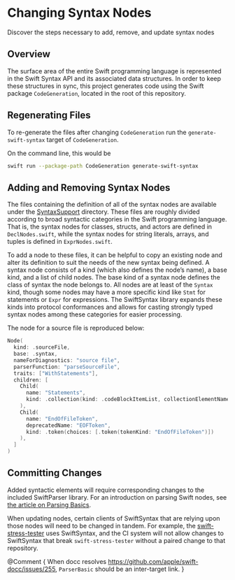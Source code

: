 # Changing Syntax Nodes

Discover the steps necessary to add, remove, and update syntax nodes

## Overview

The surface area of the entire Swift programming language is represented in the
Swift Syntax API and its associated data structures. In order to keep these
structures in sync, this project generates code using the Swift package 
`CodeGeneration`, located in the root of this repository. 

## Regenerating Files

To re-generate the files after changing `CodeGeneration` run the `generate-swift-syntax` 
target of `CodeGeneration`.

On the command line, this would be
```bash
swift run --package-path CodeGeneration generate-swift-syntax
```

## Adding and Removing Syntax Nodes

The files containing the definition of all of the syntax nodes are available
under the [SyntaxSupport][SyntaxSupport] directory. These files
are roughly divided according to broad syntactic categories in the Swift
programming language. That is, the syntax nodes for classes, structs, and actors
are defined in `DeclNodes.swift`, while the syntax nodes for string literals, 
arrays, and tuples is defined in `ExprNodes.swift`.

To add a node to these files, it can be helpful to copy an existing node and 
alter its definition to suit the needs of the new syntax being defined. A syntax
node consists of a kind (which also defines the node’s name), a base kind, and a list of 
child nodes. The base kind of a syntax node defines the class of syntax the node belongs to. 
All nodes are at least of the `Syntax`
kind, though some nodes may have a more specific kind like `Stmt` for
statements or `Expr` for expressions. The SwiftSyntax library expands these
kinds into protocol conformances and allows for casting strongly typed syntax
nodes among these categories for easier processing.

The node for a source file is reproduced below:

```swift
Node(
  kind: .sourceFile,
  base: .syntax,
  nameForDiagnostics: "source file",
  parserFunction: "parseSourceFile",
  traits: ["WithStatements"],
  children: [
    Child(
      name: "Statements",
      kind: .collection(kind: .codeBlockItemList, collectionElementName: "Statement")
    ),
    Child(
      name: "EndOfFileToken",
      deprecatedName: "EOFToken",
      kind: .token(choices: [.token(tokenKind: "EndOfFileToken")])
    ),
  ]
)
```

## Committing Changes

Added syntactic elements will require corresponding changes to the included 
SwiftParser library. For an introduction on parsing Swift nodes, see 
[the article on Parsing Basics][ParserBasics].

When updating nodes, certain clients of SwiftSyntax that are relying upon those
nodes will need to be changed in tandem. For example, the 
[swift-stress-tester][swift-stress-tester] uses SwiftSyntax, and the CI
system will not allow changes to SwiftSyntax that break `swift-stress-tester`
without a paired change to that repository.

[SyntaxSupport]: https://github.com/swiftlang/swift-syntax/tree/main/CodeGeneration/Sources/SyntaxSupport
[swift-stress-tester]: https://github.com/swiftlang/swift-stress-tester
[ParserBasics]: https://github.com/swiftlang/swift-syntax/blob/main/Contributor%20Documentation/Parsing%20Basics.md

@Comment {
  When docc resolves https://github.com/apple/swift-docc/issues/255, `ParserBasic` should be an inter-target link.
}

